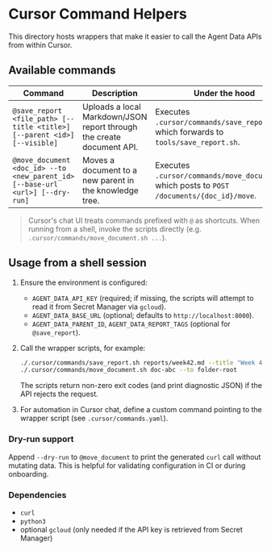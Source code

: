 # Cursor Command Helpers

This directory hosts wrappers that make it easier to call the Agent Data APIs from within Cursor.

## Available commands

| Command | Description | Under the hood |
|---------|-------------|----------------|
| `@save_report <file_path> [--title <title>] [--parent <id>] [--visible]` | Uploads a local Markdown/JSON report through the create document API. | Executes `.cursor/commands/save_report.sh`, which forwards to `tools/save_report.sh`. |
| `@move_document <doc_id> --to <new_parent_id> [--base-url <url>] [--dry-run]` | Moves a document to a new parent in the knowledge tree. | Executes `.cursor/commands/move_document.sh`, which posts to `POST /documents/{doc_id}/move`. |

> Cursor's chat UI treats commands prefixed with `@` as shortcuts. When running from a shell, invoke the scripts directly (e.g. `.cursor/commands/move_document.sh ...`).

## Usage from a shell session

1. Ensure the environment is configured:
   - `AGENT_DATA_API_KEY` (required; if missing, the scripts will attempt to read it from Secret Manager via `gcloud`).
   - `AGENT_DATA_BASE_URL` (optional; defaults to `http://localhost:8000`).
   - `AGENT_DATA_PARENT_ID`, `AGENT_DATA_REPORT_TAGS` (optional for `@save_report`).

2. Call the wrapper scripts, for example:
   ```bash
   ./.cursor/commands/save_report.sh reports/week42.md --title "Week 42" --visible
   ./.cursor/commands/move_document.sh doc-abc --to folder-root
   ```
   The scripts return non-zero exit codes (and print diagnostic JSON) if the API rejects the request.

3. For automation in Cursor chat, define a custom command pointing to the wrapper script (see `.cursor/commands.yaml`).

### Dry-run support

Append `--dry-run` to `@move_document` to print the generated `curl` call without mutating data. This is helpful for validating configuration in CI or during onboarding.

### Dependencies

- `curl`
- `python3`
- optional `gcloud` (only needed if the API key is retrieved from Secret Manager)

